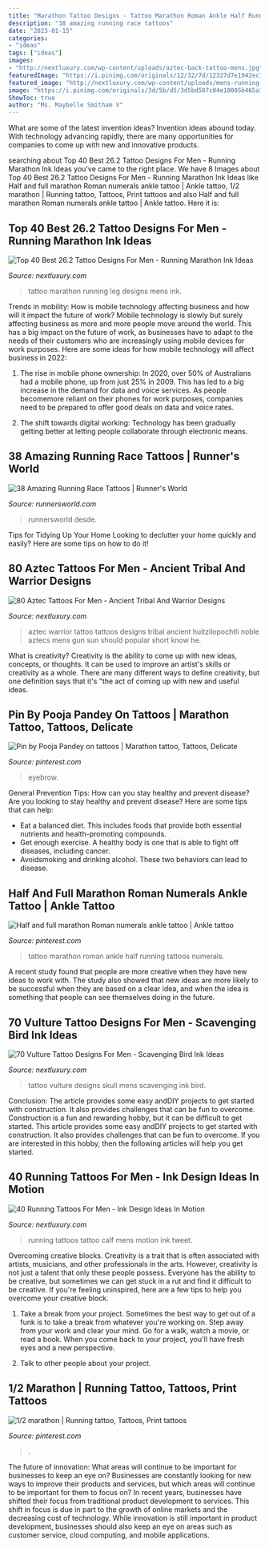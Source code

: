 ```yaml
---
title: "Marathon Tattoo Designs - Tattoo Marathon Roman Ankle Half Running Tattoos Numerals"
description: "38 amazing running race tattoos"
date: "2023-01-15"
categories:
- "ideas"
tags: ["ideas"]
images:
- "http://nextluxury.com/wp-content/uploads/aztec-back-tattoo-mens.jpg"
featuredImage: "https://i.pinimg.com/originals/12/32/7d/12327d7e1942ec15343a82fa12722616.jpg"
featured_image: "http://nextluxury.com/wp-content/uploads/mens-running-tattoo-mile-count-on-leg-calf.jpg"
image: "https://i.pinimg.com/originals/3d/5b/d5/3d5bd507c04e10005b465a1bc123b1bf.jpg"
ShowToc: true
author: "Ms. Maybelle Smitham V"
---
```



What are some of the latest invention ideas?
Invention ideas abound today. With technology advancing rapidly, there are many opportunities for companies to come up with new and innovative products.

	

		
searching about Top 40 Best 26.2 Tattoo Designs For Men - Running Marathon Ink Ideas you've came to the right place. We have 8 Images about Top 40 Best 26.2 Tattoo Designs For Men - Running Marathon Ink Ideas like Half and full marathon Roman numerals ankle tattoo | Ankle tattoo, 1/2 marathon | Running tattoo, Tattoos, Print tattoos and also Half and full marathon Roman numerals ankle tattoo | Ankle tattoo. Here it is:
		
    
## Top 40 Best 26.2 Tattoo Designs For Men - Running Marathon Ink Ideas

<img loading=lazy src="http://nextluxury.com/wp-content/uploads/mens-26-2-tattoo-circular-design-on-leg.jpg" onerror="this.onerror=null;this.src='https://tse3.mm.bing.net/th?id=OIP.4K0MlQlkmMu1XkwNGn0NJAHaHa&amp;pid=15.1';" alt="Top 40 Best 26.2 Tattoo Designs For Men - Running Marathon Ink Ideas">

_Source: nextluxury.com_

>tattoo marathon running leg designs mens ink. 

	

Trends in mobility: How is mobile technology affecting business and how will it impact the future of work?
Mobile technology is slowly but surely affecting business as more and more people move around the world. This has a big impact on the future of work, as businesses have to adapt to the needs of their customers who are increasingly using mobile devices for work purposes. Here are some ideas for how mobile technology will affect business in 2022:
1) The rise in mobile phone ownership: In 2020, over 50% of Australians had a mobile phone, up from just 25% in 2009. This has led to a big increase in the demand for data and voice services. As people becomemore reliant on their phones for work purposes, companies need to be prepared to offer good deals on data and voice rates.

2) The shift towards digital working: Technology has been gradually getting better at letting people collaborate through electronic means.

    
## 38 Amazing Running Race Tattoos | Runner&#039;s World

<img loading=lazy src="https://hips.hearstapps.com/hmg-prod.s3.amazonaws.com/images/1076/600-73101-1507062961.jpg?resize=480:*" onerror="this.onerror=null;this.src='https://tse3.mm.bing.net/th?id=OIP.st8RLm6akgtS2AWNmzbhnAAAAA&amp;pid=15.1';" alt="38 Amazing Running Race Tattoos | Runner&#039;s World">

_Source: runnersworld.com_

>runnersworld desde. 

	

Tips for Tidying Up Your Home
Looking to declutter your home quickly and easily? Here are some tips on how to do it!

    
## 80 Aztec Tattoos For Men - Ancient Tribal And Warrior Designs

<img loading=lazy src="http://nextluxury.com/wp-content/uploads/aztec-back-tattoo-mens.jpg" onerror="this.onerror=null;this.src='https://tse2.mm.bing.net/th?id=OIP.h1IrAjq7l9loHQJC0nHaBgHaGJ&amp;pid=15.1';" alt="80 Aztec Tattoos For Men - Ancient Tribal And Warrior Designs">

_Source: nextluxury.com_

>aztec warrior tattoo tattoos designs tribal ancient huitzilopochtli noble aztecs mens gun sun should popular short know he. 

	

What is creativity?
Creativity is the ability to come up with new ideas, concepts, or thoughts. It can be used to improve an artist's skills or creativity as a whole. There are many different ways to define creativity, but one definition says that it's "the act of coming up with new and useful ideas.

    
## Pin By Pooja Pandey On Tattoos | Marathon Tattoo, Tattoos, Delicate

<img loading=lazy src="https://i.pinimg.com/originals/12/32/7d/12327d7e1942ec15343a82fa12722616.jpg" onerror="this.onerror=null;this.src='https://tse1.mm.bing.net/th?id=OIP.sczt4jEG7Zao8EPgNliIeQHaI_&amp;pid=15.1';" alt="Pin by Pooja Pandey on tattoos | Marathon tattoo, Tattoos, Delicate">

_Source: pinterest.com_

>eyebrow. 

	

General Prevention Tips: How can you stay healthy and prevent disease?
Are you looking to stay healthy and prevent disease? Here are some tips that can help: 
- Eat a balanced diet. This includes foods that provide both essential nutrients and health-promoting compounds. 
- Get enough exercise. A healthy body is one that is able to fight off diseases, including cancer. 
- Avoidsmoking and drinking alcohol. These two behaviors can lead to disease.

    
## Half And Full Marathon Roman Numerals Ankle Tattoo | Ankle Tattoo

<img loading=lazy src="https://i.pinimg.com/originals/3d/5b/d5/3d5bd507c04e10005b465a1bc123b1bf.jpg" onerror="this.onerror=null;this.src='https://tse3.mm.bing.net/th?id=OIP.92dSj52s_X9qLCPXU1NZDwHaJ4&amp;pid=15.1';" alt="Half and full marathon Roman numerals ankle tattoo | Ankle tattoo">

_Source: pinterest.com_

>tattoo marathon roman ankle half running tattoos numerals. 

	

A recent study found that people are more creative when they have new ideas to work with. The study also showed that new ideas are more likely to be successful when they are based on a clear idea, and when the idea is something that people can see themselves doing in the future.

    
## 70 Vulture Tattoo Designs For Men - Scavenging Bird Ink Ideas

<img loading=lazy src="http://nextluxury.com/wp-content/uploads/color-guys-vulture-with-skull-in-grass-mens-full-back-tattoo.jpg" onerror="this.onerror=null;this.src='https://tse2.mm.bing.net/th?id=OIP.p6g5lTnOzlmPdwzkcA-7qwHaHq&amp;pid=15.1';" alt="70 Vulture Tattoo Designs For Men - Scavenging Bird Ink Ideas">

_Source: nextluxury.com_

>tattoo vulture designs skull mens scavenging ink bird. 

	

Conclusion: The article provides some easy andDIY projects to get started with construction. It also provides challenges that can be fun to overcome.
Construction is a fun and rewarding hobby, but it can be difficult to get started. This article provides some easy andDIY projects to get started with construction. It also provides challenges that can be fun to overcome. If you are interested in this hobby, then the following articles will help you get started.

    
## 40 Running Tattoos For Men - Ink Design Ideas In Motion

<img loading=lazy src="http://nextluxury.com/wp-content/uploads/mens-running-tattoo-mile-count-on-leg-calf.jpg" onerror="this.onerror=null;this.src='https://tse1.mm.bing.net/th?id=OIP.nbgXgSlm3w18Rd5Y93HJlgHaHa&amp;pid=15.1';" alt="40 Running Tattoos For Men - Ink Design Ideas In Motion">

_Source: nextluxury.com_

>running tattoos tattoo calf mens motion ink tweet. 

	

Overcoming creative blocks.
Creativity is a trait that is often associated with artists, musicians, and other professionals in the arts. However, creativity is not just a talent that only these people possess. Everyone has the ability to be creative, but sometimes we can get stuck in a rut and find it difficult to be creative. If you're feeling uninspired, here are a few tips to help you overcome your creative block.
1. Take a break from your project. Sometimes the best way to get out of a funk is to take a break from whatever you're working on. Step away from your work and clear your mind. Go for a walk, watch a movie, or read a book. When you come back to your project, you'll have fresh eyes and a new perspective.

2. Talk to other people about your project.

    
## 1/2 Marathon | Running Tattoo, Tattoos, Print Tattoos

<img loading=lazy src="https://i.pinimg.com/originals/60/c1/d9/60c1d9b70602ccab0050e012696f8c5c.jpg" onerror="this.onerror=null;this.src='https://tse2.mm.bing.net/th?id=OIP.a-SLcurjT-yBAT7FrQBvwAHaL5&amp;pid=15.1';" alt="1/2 marathon | Running tattoo, Tattoos, Print tattoos">

_Source: pinterest.com_

>. 

	

The future of innovation: What areas will continue to be important for businesses to keep an eye on?
Businesses are constantly looking for new ways to improve their products and services, but which areas will continue to be important for them to focus on? In recent years, businesses have shifted their focus from traditional product development to services. This shift in focus is due in part to the growth of online markets and the decreasing cost of technology. While innovation is still important in product development, businesses should also keep an eye on areas such as customer service, cloud computing, and mobile applications.


